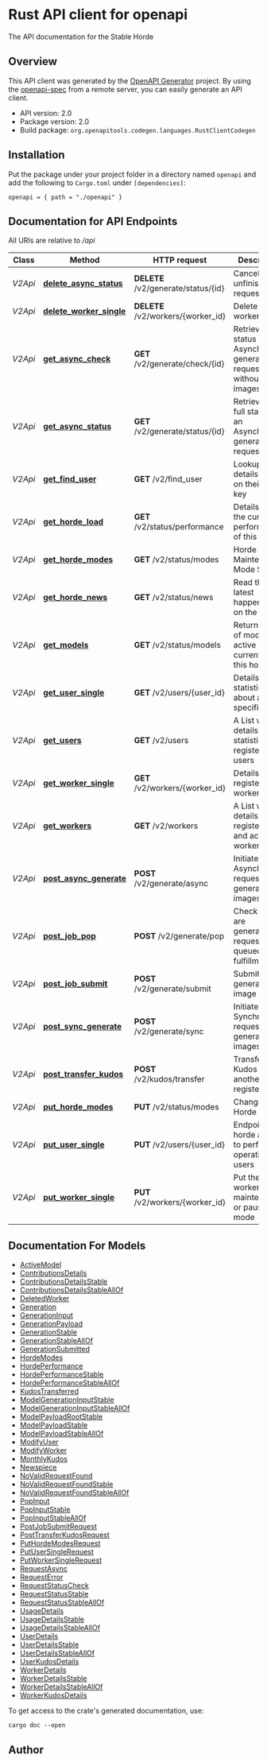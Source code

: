 # Rust API client for openapi

The API documentation for the Stable Horde


## Overview

This API client was generated by the [OpenAPI Generator](https://openapi-generator.tech) project.  By using the [openapi-spec](https://openapis.org) from a remote server, you can easily generate an API client.

- API version: 2.0
- Package version: 2.0
- Build package: `org.openapitools.codegen.languages.RustClientCodegen`

## Installation

Put the package under your project folder in a directory named `openapi` and add the following to `Cargo.toml` under `[dependencies]`:

```
openapi = { path = "./openapi" }
```

## Documentation for API Endpoints

All URIs are relative to */api*

Class | Method | HTTP request | Description
------------ | ------------- | ------------- | -------------
*V2Api* | [**delete_async_status**](docs/V2Api.md#delete_async_status) | **DELETE** /v2/generate/status/{id} | Cancel an unfinished request
*V2Api* | [**delete_worker_single**](docs/V2Api.md#delete_worker_single) | **DELETE** /v2/workers/{worker_id} | Delete the worker entry
*V2Api* | [**get_async_check**](docs/V2Api.md#get_async_check) | **GET** /v2/generate/check/{id} | Retrieve the status of an Asynchronous generation request without images
*V2Api* | [**get_async_status**](docs/V2Api.md#get_async_status) | **GET** /v2/generate/status/{id} | Retrieve the full status of an Asynchronous generation request
*V2Api* | [**get_find_user**](docs/V2Api.md#get_find_user) | **GET** /v2/find_user | Lookup user details based on their API key
*V2Api* | [**get_horde_load**](docs/V2Api.md#get_horde_load) | **GET** /v2/status/performance | Details about the current performance of this Horde
*V2Api* | [**get_horde_modes**](docs/V2Api.md#get_horde_modes) | **GET** /v2/status/modes | Horde Maintenance Mode Status
*V2Api* | [**get_horde_news**](docs/V2Api.md#get_horde_news) | **GET** /v2/status/news | Read the latest happenings on the horde
*V2Api* | [**get_models**](docs/V2Api.md#get_models) | **GET** /v2/status/models | Returns a list of models active currently in this horde
*V2Api* | [**get_user_single**](docs/V2Api.md#get_user_single) | **GET** /v2/users/{user_id} | Details and statistics about a specific user
*V2Api* | [**get_users**](docs/V2Api.md#get_users) | **GET** /v2/users | A List with the details and statistic of all registered users
*V2Api* | [**get_worker_single**](docs/V2Api.md#get_worker_single) | **GET** /v2/workers/{worker_id} | Details of a registered worker
*V2Api* | [**get_workers**](docs/V2Api.md#get_workers) | **GET** /v2/workers | A List with the details of all registered and active workers
*V2Api* | [**post_async_generate**](docs/V2Api.md#post_async_generate) | **POST** /v2/generate/async | Initiate an Asynchronous request to generate images
*V2Api* | [**post_job_pop**](docs/V2Api.md#post_job_pop) | **POST** /v2/generate/pop | Check if there are generation requests queued for fulfillment
*V2Api* | [**post_job_submit**](docs/V2Api.md#post_job_submit) | **POST** /v2/generate/submit | Submit a generated image
*V2Api* | [**post_sync_generate**](docs/V2Api.md#post_sync_generate) | **POST** /v2/generate/sync | Initiate a Synchronous request to generate images
*V2Api* | [**post_transfer_kudos**](docs/V2Api.md#post_transfer_kudos) | **POST** /v2/kudos/transfer | Transfer Kudos to another registed user
*V2Api* | [**put_horde_modes**](docs/V2Api.md#put_horde_modes) | **PUT** /v2/status/modes | Change Horde Modes
*V2Api* | [**put_user_single**](docs/V2Api.md#put_user_single) | **PUT** /v2/users/{user_id} | Endpoint for horde admins to perform operations on users
*V2Api* | [**put_worker_single**](docs/V2Api.md#put_worker_single) | **PUT** /v2/workers/{worker_id} | Put the worker into maintenance or pause mode


## Documentation For Models

 - [ActiveModel](docs/ActiveModel.md)
 - [ContributionsDetails](docs/ContributionsDetails.md)
 - [ContributionsDetailsStable](docs/ContributionsDetailsStable.md)
 - [ContributionsDetailsStableAllOf](docs/ContributionsDetailsStableAllOf.md)
 - [DeletedWorker](docs/DeletedWorker.md)
 - [Generation](docs/Generation.md)
 - [GenerationInput](docs/GenerationInput.md)
 - [GenerationPayload](docs/GenerationPayload.md)
 - [GenerationStable](docs/GenerationStable.md)
 - [GenerationStableAllOf](docs/GenerationStableAllOf.md)
 - [GenerationSubmitted](docs/GenerationSubmitted.md)
 - [HordeModes](docs/HordeModes.md)
 - [HordePerformance](docs/HordePerformance.md)
 - [HordePerformanceStable](docs/HordePerformanceStable.md)
 - [HordePerformanceStableAllOf](docs/HordePerformanceStableAllOf.md)
 - [KudosTransferred](docs/KudosTransferred.md)
 - [ModelGenerationInputStable](docs/ModelGenerationInputStable.md)
 - [ModelGenerationInputStableAllOf](docs/ModelGenerationInputStableAllOf.md)
 - [ModelPayloadRootStable](docs/ModelPayloadRootStable.md)
 - [ModelPayloadStable](docs/ModelPayloadStable.md)
 - [ModelPayloadStableAllOf](docs/ModelPayloadStableAllOf.md)
 - [ModifyUser](docs/ModifyUser.md)
 - [ModifyWorker](docs/ModifyWorker.md)
 - [MonthlyKudos](docs/MonthlyKudos.md)
 - [Newspiece](docs/Newspiece.md)
 - [NoValidRequestFound](docs/NoValidRequestFound.md)
 - [NoValidRequestFoundStable](docs/NoValidRequestFoundStable.md)
 - [NoValidRequestFoundStableAllOf](docs/NoValidRequestFoundStableAllOf.md)
 - [PopInput](docs/PopInput.md)
 - [PopInputStable](docs/PopInputStable.md)
 - [PopInputStableAllOf](docs/PopInputStableAllOf.md)
 - [PostJobSubmitRequest](docs/PostJobSubmitRequest.md)
 - [PostTransferKudosRequest](docs/PostTransferKudosRequest.md)
 - [PutHordeModesRequest](docs/PutHordeModesRequest.md)
 - [PutUserSingleRequest](docs/PutUserSingleRequest.md)
 - [PutWorkerSingleRequest](docs/PutWorkerSingleRequest.md)
 - [RequestAsync](docs/RequestAsync.md)
 - [RequestError](docs/RequestError.md)
 - [RequestStatusCheck](docs/RequestStatusCheck.md)
 - [RequestStatusStable](docs/RequestStatusStable.md)
 - [RequestStatusStableAllOf](docs/RequestStatusStableAllOf.md)
 - [UsageDetails](docs/UsageDetails.md)
 - [UsageDetailsStable](docs/UsageDetailsStable.md)
 - [UsageDetailsStableAllOf](docs/UsageDetailsStableAllOf.md)
 - [UserDetails](docs/UserDetails.md)
 - [UserDetailsStable](docs/UserDetailsStable.md)
 - [UserDetailsStableAllOf](docs/UserDetailsStableAllOf.md)
 - [UserKudosDetails](docs/UserKudosDetails.md)
 - [WorkerDetails](docs/WorkerDetails.md)
 - [WorkerDetailsStable](docs/WorkerDetailsStable.md)
 - [WorkerDetailsStableAllOf](docs/WorkerDetailsStableAllOf.md)
 - [WorkerKudosDetails](docs/WorkerKudosDetails.md)


To get access to the crate's generated documentation, use:

```
cargo doc --open
```

## Author



